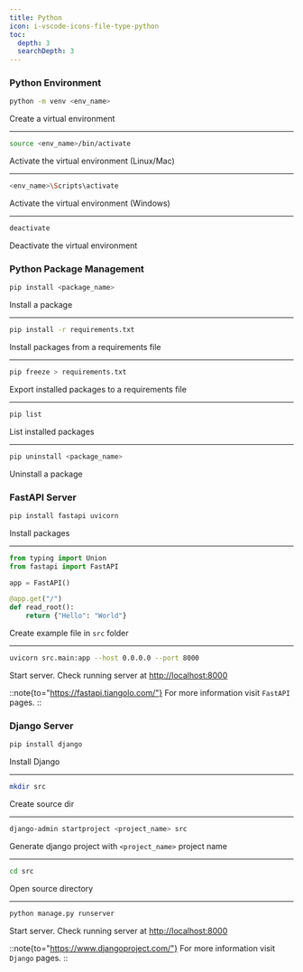 ```yaml
---
title: Python
icon: i-vscode-icons-file-type-python
toc:
  depth: 3
  searchDepth: 3
---
```


### Python Environment

```bash [Terminal]
python -m venv <env_name>
```

Create a virtual environment

---

```bash [Terminal]
source <env_name>/bin/activate
```

Activate the virtual environment (Linux/Mac)

---

```bash [Terminal]
<env_name>\Scripts\activate
```

Activate the virtual environment (Windows)

---

```bash [Terminal]
deactivate
```

Deactivate the virtual environment

### Python Package Management

```bash [Terminal]
pip install <package_name>
```

Install a package

---

```bash [Terminal]
pip install -r requirements.txt
```

Install packages from a requirements file

---

```bash [Terminal]
pip freeze > requirements.txt
```

Export installed packages to a requirements file

---

```bash [Terminal]
pip list
```

List installed packages

---

```bash [Terminal]
pip uninstall <package_name>
```

Uninstall a package

### FastAPI Server

```bash [Terminal]
pip install fastapi uvicorn
```

Install packages

---

```python [src/main.py]
from typing import Union
from fastapi import FastAPI

app = FastAPI()

@app.get("/")
def read_root():
    return {"Hello": "World"}
```

Create example file in `src` folder

---

```bash [Terminal]
uvicorn src.main:app --host 0.0.0.0 --port 8000
```

Start server. Check running server at <http://localhost:8000>

::note{to="https://fastapi.tiangolo.com/"}
For more information visit `FastAPI` pages.
::

### Django Server

```bash [Terminal]
pip install django
```

Install Django

---

```bash [Terminal]
mkdir src
```

Create source dir

---

```bash [Terminal]
django-admin startproject <project_name> src
```

Generate django project with `<project_name>` project name

---

```bash [Terminal]
cd src
```

Open source directory

---

```bash [Terminal]
python manage.py runserver
```

Start server. Check running server at <http://localhost:8000>

::note{to="https://www.djangoproject.com/"}
For more information visit `Django` pages.
::
